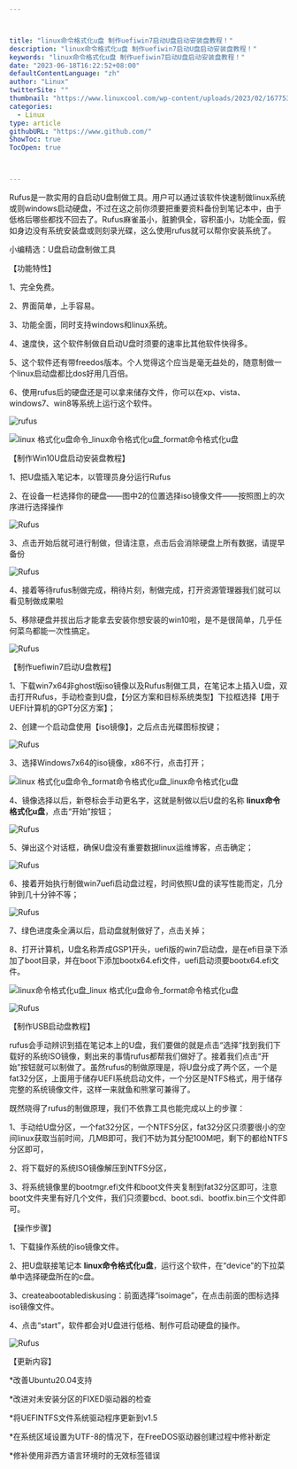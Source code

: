 ```yaml
---



title: "linux命令格式化u盘 制作uefiwin7启动U盘启动安装盘教程！"
description: "linux命令格式化u盘 制作uefiwin7启动U盘启动安装盘教程！"
keywords: "linux命令格式化u盘 制作uefiwin7启动U盘启动安装盘教程！"
date: "2023-06-18T16:22:52+08:00"
defaultContentLanguage: "zh"
author: "Linux"
twitterSite: ""
thumbnail: "https://www.linuxcool.com/wp-content/uploads/2023/02/1677535482135_0.jpg"
categories:
  - Linux
type: article
githubURL: "https://www.github.com/"
ShowToc: true
TocOpen: true



---
```


Rufus是一款实用的自启动U盘制做工具。用户可以通过该软件快速制做linux系统或则windows启动硬盘，不过在这之前你须要把重要资料备份到笔记本中，由于低格后哪些都找不回去了。Rufus麻雀虽小，脏腑俱全，容积虽小，功能全面，假如身边没有系统安装盘或则刻录光碟，这么使用rufus就可以帮你安装系统了。

小编精选：U盘启动盘制做工具

【功能特性】

1、完全免费。

2、界面简单，上手容易。

3、功能全面，同时支持windows和linux系统。

4、速度快，这个软件制做自启动U盘时须要的速率比其他软件快得多。

5、这个软件还有带freedos版本。个人觉得这个应当是毫无益处的，随意制做一个linux启动盘都比dos好用几百倍。

6、使用rufus后的硬盘还是可以拿来储存文件，你可以在xp、vista、windows7、win8等系统上运行这个软件。

![rufus](https://www.linuxcool.com/wp-content/uploads/2023/02/1677535482135_0.jpg)

![linux 格式化u盘命令_linux命令格式化u盘_format命令格式化u盘](https://www.linuxcool.com/wp-content/uploads/2023/02/1677535482135_1.jpg)

【制作Win10U盘启动安装盘教程】

1、把U盘插入笔记本，以管理员身分运行Rufus

2、在设备一栏选择你的硬盘——图中2的位置选择iso镜像文件——按照图上的次序进行选择操作

![Rufus](https://www.linuxcool.com/wp-content/uploads/2023/02/1677535482135_2.jpg)

3、点击开始后就可进行制做，但请注意，点击后会消除硬盘上所有数据，请提早备份

![Rufus](https://www.linuxcool.com/wp-content/uploads/2023/02/1677535482135_3.jpg)

4、接着等待rufus制做完成，稍待片刻，制做完成，打开资源管理器我们就可以看见制做成果啦

5、移除硬盘并拔出后才能拿去安装你想安装的win10啦，是不是很简单，几乎任何菜鸟都能一次性搞定。

![Rufus](https://www.linuxcool.com/wp-content/uploads/2023/02/1677535482135_5.jpg)

【制作uefiwin7启动U盘教程】

1、下载win7x64非ghost版iso镜像以及Rufus制做工具，在笔记本上插入U盘，双击打开Rufus，手动检查到U盘，【分区方案和目标系统类型】下拉框选择【用于UEFI计算机的GPT分区方案】；

2、创建一个启动盘使用【iso镜像】，之后点击光碟图标按键；

![Rufus](https://www.linuxcool.com/wp-content/uploads/2023/02/1677535482135_6.jpg)

3、选择Windows7x64的iso镜像，x86不行，点击打开；

![linux 格式化u盘命令_format命令格式化u盘_linux命令格式化u盘](https://www.linuxcool.com/wp-content/uploads/2023/02/1677535482135_7.png)

4、镜像选择以后，新卷标会手动更名字，这就是制做以后U盘的名称 **linux命令格式化u盘**，点击“开始”按钮；

![Rufus](https://www.linuxcool.com/wp-content/uploads/2023/02/1677535482135_8.jpg)

5、弹出这个对话框，确保U盘没有重要数据linux运维博客，点击确定；

![Rufus](https://www.linuxcool.com/wp-content/uploads/2023/02/1677535482135_9.jpg)

6、接着开始执行制做win7uefi启动盘过程，时间依照U盘的读写性能而定，几分钟到几十分钟不等；

![Rufus](https://www.linuxcool.com/wp-content/uploads/2023/02/1677535482135_10.jpg)

7、绿色进度条全满以后，启动盘就制做好了，点击关掉；

8、打开计算机，U盘名称弄成GSP1开头，uefi版的win7启动盘，是在efi目录下添加了boot目录，并在boot下添加bootx64.efi文件，uefi启动须要bootx64.efi文件。

![linux命令格式化u盘_linux 格式化u盘命令_format命令格式化u盘](https://www.linuxcool.com/wp-content/uploads/2023/02/1677535482135_11.jpg)

![Rufus](https://www.linuxcool.com/wp-content/uploads/2023/02/1677535482135_12.jpg)

【制作USB启动盘教程】

rufus会手动辨识到插在笔记本上的U盘，我们要做的就是点击“选择”找到我们下载好的系统ISO镜像，剩出来的事情rufus都帮我们做好了。接着我们点击“开始”按钮就可以制做了。虽然rufus的制做原理是，将U盘分成了两个区，一个是fat32分区，上面用于储存UEFI系统启动文件，一个分区是NTFS格式，用于储存完整的系统镜像文件，这样一来就鱼和熊掌可兼得了。

既然晓得了rufus的制做原理，我们不依靠工具也能完成以上的步骤：

1、手动给U盘分区，一个fat32分区，一个NTFS分区，fat32分区只须要很小的空间linux获取当前时间，几MB即可，我们不妨为其分配100M吧，剩下的都给NTFS分区即可，

2、将下载好的系统ISO镜像解压到NTFS分区，

3、将系统镜像里的bootmgr.efi文件和boot文件夹复制到fat32分区即可，注意boot文件夹里有好几个文件，我们只须要bcd、boot.sdi、bootfix.bin三个文件即可。

【操作步骤】

1、下载操作系统的iso镜像文件。

2、把U盘联接笔记本 **linux命令格式化u盘**，运行这个软件，在“device”的下拉菜单中选择硬盘所在的c盘。

3、createabootablediskusing：前面选择“isoimage”，在点击前面的图标选择iso镜像文件。

4、点击“start”，软件都会对U盘进行低格、制作可启动硬盘的操作。

![Rufus](https://www.linuxcool.com/wp-content/uploads/2023/02/1677535482135_13.jpg)

【更新内容】

*改善Ubuntu20.04支持

*改进对未安装分区的FIXED驱动器的检查

*将UEFINTFS文件系统驱动程序更新到v1.5

*在系统区域设置为UTF-8的情况下，在FreeDOS驱动器创建过程中修补断定

*修补使用非西方语言环境时的无效标签错误